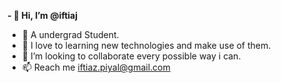 **- 👋 Hi, I’m @iftiaj**
- 👀 A undergrad Student.
- 🌱 I love to learning new technologies and make use of them.
- 💞️ I’m looking to collaborate every possible way i can.
- 📫 Reach me iftiaz.piyal@gmail.com 

<!---
iftiaj/iftiaj is a ✨ special ✨ repository because its `README.md` (this file) appears on your GitHub profile.
You can click the Preview link to take a look at your changes.
--->

